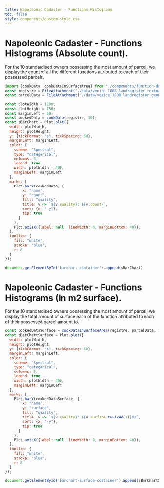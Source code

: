 ```yaml
---
title: Napoleonic Cadaster - Functions Histograms
toc: false
style: components/custom-style.css
---
```



# Napoleonic Cadaster - Functions Histograms (Absolute count).

For the 10 standardised owners possessing the most amount of parcel, we display the count of all the different functions
attributed to each of their possessed parcels.

<!-- Create the tanble container -->
<div class="block-container">
<div id="barchart-container" class="block-component"></div>
<div id="barchart-legend"></div>
</div>

```js
import {cookData, cookDataInSurfaceArea} from "./components/function-data-cooking.js";
const registre = FileAttachment("./data/venice_1808_landregister_textual_entries.json").json();
const parcelData = FileAttachment("./data/venice_1808_landregister_geometries.geojson").json();
```

```js
const plotWidth = 1200;
const plotHeight = 750;
const marginLeft = 50;
const cookedData = cookData(registre, 10);
const sBarChart = Plot.plot({
  width: plotWidth,
  height: plotHeight,
  y: {tickFormat: "s", tickSpacing: 50},
  marginLeft: marginLeft,
  color: {
    scheme: "Spectral",
    type: "categorical", 
    columns: 3,
    legend: true,
    width: plotWidth - 400,
    marginLeft: marginLeft
  },
  marks: [
    Plot.barY(cookedData, {
        x: "name",
        y: "count",
        fill: "quality",
        title: v => `${v.quality}: ${v.count}`,
        sort: {x: "-y"},
        tip: true
      }
    ),
    Plot.axisX({label: null, lineWidth: 8, marginBottom: 40}),
  ],
  tooltip: {
    fill: "white",
    stroke: "blue",
    r: 8
  }
});

document.getElementById('barchart-container').append(sBarChart)
```


# Napoleonic Cadaster - Functions Histograms (In m2 surface).

For the 10 standardised owners possessing the most amount of parcel, we display the total amount of surface each of the function attributed to each of their possessed parcel amount to.

<!-- Create the tanble container -->
<div class="block-container">
<div id="barchart-surface-container" class="block-component"></div>
<div id="barchart-surface-legend"></div>
</div>


```js
const cookedDataSurface = cookDataInSurfaceArea(registre, parcelData, 10);
const sBarChartSurface = Plot.plot({
  width: plotWidth,
  height: plotHeight,
  y: {tickFormat: "s", tickSpacing: 50},
  marginLeft: marginLeft,
  color: {
    scheme: "Spectral",
    type: "categorical", 
    columns: 3,
    legend: true,
    width: plotWidth - 400,
    marginLeft: marginLeft
  },
  marks: [
    Plot.barY(cookedDataSurface, {
        x: "name",
        y: "surface",
        fill: "quality",
        title: v => `${v.quality}: ${v.surface.toFixed(1)}m2`,
        sort: {x: "-y"},
        tip: true
      }
    ),
    Plot.axisX({label: null, lineWidth: 8, marginBottom: 40}),
  ],
  tooltip: {
    fill: "white",
    stroke: "blue",
    r: 8
  }
});

document.getElementById('barchart-surface-container').append(sBarChartSurface);
```
